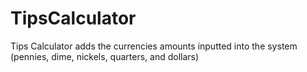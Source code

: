 # TipsCalculator
Tips Calculator adds the currencies amounts inputted into the system (pennies, dime, nickels, quarters, and dollars)
